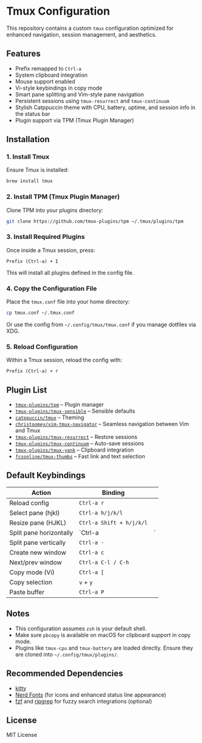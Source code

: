 # Tmux Configuration

This repository contains a custom `tmux` configuration optimized for enhanced navigation, session management, and aesthetics.

## Features

- Prefix remapped to `Ctrl-a`
- System clipboard integration
- Mouse support enabled
- Vi-style keybindings in copy mode
- Smart pane splitting and Vim-style pane navigation
- Persistent sessions using `tmux-resurrect` and `tmux-continuum`
- Stylish Catppuccin theme with CPU, battery, uptime, and session info in the status bar
- Plugin support via TPM (Tmux Plugin Manager)

## Installation

### 1. Install Tmux

Ensure Tmux is installed:

```bash
brew install tmux
```

### 2. Install TPM (Tmux Plugin Manager)

Clone TPM into your plugins directory:

```bash
git clone https://github.com/tmux-plugins/tpm ~/.tmux/plugins/tpm
```

### 3. Install Required Plugins

Once inside a Tmux session, press:

```
Prefix (Ctrl-a) + I
```

This will install all plugins defined in the config file.

### 4. Copy the Configuration File

Place the `tmux.conf` file into your home directory:

```bash
cp tmux.conf ~/.tmux.conf
```

Or use the config from `~/.config/tmux/tmux.conf` if you manage dotfiles via XDG.

### 5. Reload Configuration

Within a Tmux session, reload the config with:

```
Prefix (Ctrl-a) + r
```

## Plugin List

- [`tmux-plugins/tpm`](https://github.com/tmux-plugins/tpm) – Plugin manager
- [`tmux-plugins/tmux-sensible`](https://github.com/tmux-plugins/tmux-sensible) – Sensible defaults
- [`catppuccin/tmux`](https://github.com/catppuccin/tmux) – Theming
- [`christoomey/vim-tmux-navigator`](https://github.com/christoomey/vim-tmux-navigator) – Seamless navigation between Vim and Tmux
- [`tmux-plugins/tmux-resurrect`](https://github.com/tmux-plugins/tmux-resurrect) – Restore sessions
- [`tmux-plugins/tmux-continuum`](https://github.com/tmux-plugins/tmux-continuum) – Auto-save sessions
- [`tmux-plugins/tmux-yank`](https://github.com/tmux-plugins/tmux-yank) – Clipboard integration
- [`fcsonline/tmux-thumbs`](https://github.com/fcsonline/tmux-thumbs) – Fast link and text selection

## Default Keybindings

| Action                  | Binding                  |     |
| ----------------------- | ------------------------ | --- |
| Reload config           | `Ctrl-a r`               |     |
| Select pane (hjkl)      | `Ctrl-a h/j/k/l`         |     |
| Resize pane (HJKL)      | `Ctrl-a Shift + h/j/k/l` |     |
| Split pane horizontally | \`Ctrl-a                 | \`  |
| Split pane vertically   | `Ctrl-a -`               |     |
| Create new window       | `Ctrl-a c`               |     |
| Next/prev window        | `Ctrl-a C-l / C-h`       |     |
| Copy mode (Vi)          | `Ctrl-a [`               |     |
| Copy selection          | `v` + `y`                |     |
| Paste buffer            | `Ctrl-a P`               |     |

## Notes

- This configuration assumes `zsh` is your default shell.
- Make sure `pbcopy` is available on macOS for clipboard support in copy mode.
- Plugins like `tmux-cpu` and `tmux-battery` are loaded directly. Ensure they are cloned into `~/.config/tmux/plugins/`.

## Recommended Dependencies

- [kitty](https://github.com/kovidgoyal/kitty)
- [Nerd Fonts](https://www.nerdfonts.com/) (for icons and enhanced status line appearance)
- [fzf](https://github.com/junegunn/fzf) and [ripgrep](https://github.com/BurntSushi/ripgrep) for fuzzy search integrations (optional)

## License

MIT License

